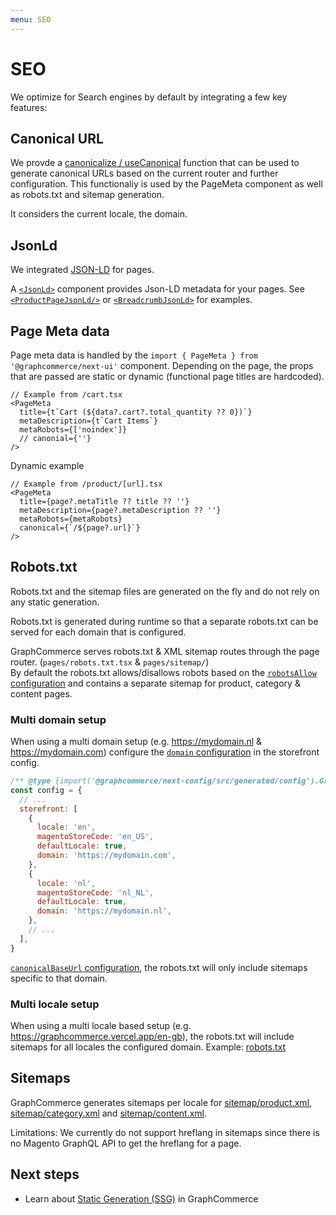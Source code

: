 ```yaml
---
menu: SEO
---
```


# SEO

We optimize for Search engines by default by integrating a few key features:

## Canonical URL

We provde a
[canonicalize / useCanonical](https://github.com/graphcommerce-org/graphcommerce/blob/canary/packages/next-ui/PageMeta/canonicalize.ts)
function that can be used to generate canonical URLs based on the current router
and further configuration. This functionaliy is used by the PageMeta component
as well as robots.txt and sitemap generation.

It considers the current locale, the domain.

## JsonLd

We integrated [JSON-LD](https://json-ld.org/) for pages.

A
[`<JsonLd>`](https://github.com/graphcommerce-org/graphcommerce/blob/main/packages/next-ui/JsonLd/JsonLd.tsx)
component provides Json-LD metadata for your pages. See
[`<ProductPageJsonLd/>`](https://github.com/graphcommerce-org/graphcommerce/blob/main/packages/magento-product/components/JsonLdProduct/ProductPageJsonLd.tsx)
or
[`<BreadcrumbJsonLd>`](https://github.com/graphcommerce-org/graphcommerce/blob/main/packages/next-ui/BreadcrumbJsonLd/BreadcrumbJsonLd.tsx)
for examples.

## Page Meta data

Page meta data is handled by the
`import { PageMeta } from '@graphcommerce/next-ui'` component. Depending on the
page, the props that are passed are static or dynamic (functional page titles
are hardcoded).

```tsx
// Example from /cart.tsx
<PageMeta
  title={t`Cart (${data?.cart?.total_quantity ?? 0})`}
  metaDescription={t`Cart Items`}
  metaRobots={['noindex']}
  // canonial={''}
/>
```

Dynamic example

```tsx
// Example from /product/[url].tsx
<PageMeta
  title={page?.metaTitle ?? title ?? ''}
  metaDescription={page?.metaDescription ?? ''}
  metaRobots={metaRobots}
  canonical={`/${page?.url}`}
/>
```

## Robots.txt

Robots.txt and the sitemap files are generated on the fly and do not rely on any
static generation.

Robots.txt is generated during runtime so that a separate robots.txt can be
served for each domain that is configured.

GraphCommerce serves robots.txt & XML sitemap routes through the page router.
(`pages/robots.txt.tsx` & `pages/sitemap/`)  
By default the robots.txt allows/disallows robots based on the
[`robotsAllow` configuration](./config.md#robotsallow-boolean) and contains a
separate sitemap for product, category & content pages.

### Multi domain setup

When using a multi domain setup (e.g. https://mydomain.nl &
https://mydomain.com) configure the
[`domain` configuration](./config.md#domain-string) in the storefront config.

```js
/** @type {import('@graphcommerce/next-config/src/generated/config').GraphCommerceConfig} */
const config = {
  // ...
  storefront: [
    {
      locale: 'en',
      magentoStoreCode: 'en_US',
      defaultLocale: true,
      domain: 'https://mydomain.com',
    },
    {
      locale: 'nl',
      magentoStoreCode: 'nl_NL',
      defaultLocale: true,
      domain: 'https://mydomain.nl',
    },
    // ...
  ],
}
```

[`canonicalBaseUrl` configuration](./config.md#canonicalbaseurl-string), the
robots.txt will only include sitemaps specific to that domain.

### Multi locale setup

When using a multi locale based setup (e.g.
https://graphcommerce.vercel.app/en-gb), the robots.txt will include sitemaps
for all locales the configured domain. Example:
[robots.txt](https://graphcommerce.vercel.app/robots.txt)

## Sitemaps

GraphCommerce generates sitemaps per locale for
[sitemap/product.xml](https://github.com/graphcommerce-org/graphcommerce/blob/canary/examples/magento-graphcms/pages/sitemap/product.xml.tsx),
[sitemap/category.xml](https://github.com/graphcommerce-org/graphcommerce/blob/canary/examples/magento-graphcms/pages/sitemap/category.xml.tsx)
and
[sitemap/content.xml](https://github.com/graphcommerce-org/graphcommerce/blob/canary/examples/magento-graphcms/pages/sitemap/content.xml.tsx).

Limitations: We currently do not support hreflang in sitemaps since there is no
Magento GraphQL API to get the hreflang for a page.

## Next steps

- Learn about [Static Generation (SSG)](../framework/static-generation.md) in
  GraphCommerce
